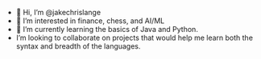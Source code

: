- 👋 Hi, I’m @jakechrislange
- 👀 I’m interested in finance, chess, and AI/ML
- 🌱 I’m currently learning the basics of Java and Python.
-    I’m looking to collaborate on projects that would help me learn both the syntax and breadth of the languages.


<!---
jakechrislange/jakechrislange is a ✨ speecial ✨ repository because its `README.md` (this file) appears on your GitHub profile.
You can click the Preview link to take a look at your changes.
--->
